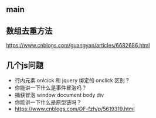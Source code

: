 ## main
## 数组去重方法
https://www.cnblogs.com/guangyan/articles/6682686.html


## 几个js问题
- 行内元素 onlcick 和 jquery 绑定的 onclick 区别？ 
- 你能讲一下什么是事件冒泡吗？ 
- 捕获冒泡 window document body div
- 你能讲一下什么是原型链吗？
- https://www.cnblogs.com/DF-fzh/p/5619319.html
